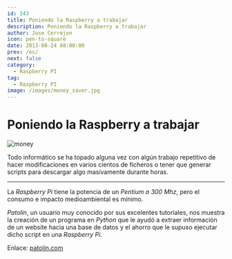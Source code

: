 ```yaml
---
id: 243
title: Poniendo la Raspberry a trabajar
description: Poniendo la Raspberry a trabajar
author: Jose Cerrejon
icon: pen-to-square
date: 2013-08-24 08:00:00
prev: /es/
next: false
category:
  - Raspberry PI
tag:
  - Raspberry PI
image: /images/money_saver.jpg
---
```


# Poniendo la Raspberry a trabajar

![money](/images/money_saver.jpg)

Todo informático se ha topado alguna vez con algún trabajo repetitivo de hacer modificaciones en varios cientos de ficheros o tener que generar scripts para descargar algo masivamente durante horas.

- - -
La *Raspberry Pi* tiene la potencia de un *Pentium a 300 Mhz*, pero el consumo e impacto medioambiental es mínimo.

*Patolin*, un usuario muy conocido por sus excelentes tutoriales, nos muestra la creación de un programa en *Python* que le ayudó a extraer información de un website hacia una base de datos y el ahorro que le supuso ejecutar dicho script en una *Raspberry Pi*.

Enlace: [patolin.com](http://patolin.com/blog/2013/08/16/poniendo-a-trabajar-al-raspberry-pi/)